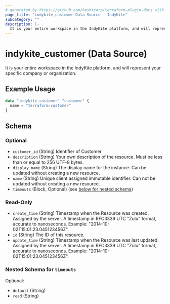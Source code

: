 ```yaml
---
# generated by https://github.com/hashicorp/terraform-plugin-docs with custom templates
page_title: "indykite_customer Data Source - IndyKite"
subcategory: ""
description: |-
  It is your entire workspace in the IndyKite platform, and will represent your specific company or organization.
---
```


# indykite_customer (Data Source)

It is your entire workspace in the IndyKite platform, and will represent your specific company or organization.

## Example Usage

```terraform
data "indykite_customer" "customer" {
  name = "terraform-customer"
}
```

<!-- schema generated by tfplugindocs -->
## Schema

### Optional

- `customer_id` (String) Identifier of Customer
- `description` (String) Your own description of the resource. Must be less than or equal to 256 UTF-8 bytes.
- `display_name` (String) The display name for the instance. Can be updated without creating a new resource.
- `name` (String) Unique client assigned immutable identifier. Can not be updated without creating a new resource.
- `timeouts` (Block, Optional) (see [below for nested schema](#nestedblock--timeouts))

### Read-Only

- `create_time` (String) Timestamp when the Resource was created. Assigned by the server. A timestamp in RFC3339 UTC "Zulu" format, accurate to nanoseconds. Example: "2014-10-02T15:01:23.045123456Z".
- `id` (String) The ID of this resource.
- `update_time` (String) Timestamp when the Resource was last updated. Assigned by the server. A timestamp in RFC3339 UTC "Zulu" format, accurate to nanoseconds. Example: "2014-10-02T15:01:23.045123456Z".

<a id="nestedblock--timeouts"></a>
### Nested Schema for `timeouts`

Optional:

- `default` (String)
- `read` (String)
